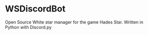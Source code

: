 # WSDiscordBot
Open Source White star manager for the game Hades Star. Written in Python with Discord.py
